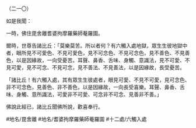 （二一〇）

如是我聞：

一時，佛住毘舍離耆婆拘摩羅藥師菴羅園。

爾時，世尊告諸比丘：「莫樂莫苦。所以者何？有六觸入處地獄，眾生生彼地獄中者，眼所見不可愛色、不見可愛色，見不可念色、不見可念色，見不善色、不見善色，以是因緣故，一向受憂苦。耳聲、鼻香、舌味、身觸、意識法，見不可愛、不見可愛，見不可念、不見可念，見不善法、不見善法，以是因緣故，長受憂苦。

「諸比丘！有六觸入處，其有眾生生彼處者，眼見可愛、不見不可愛，見可念色、非不可念色，見善色、非不善色，以是因緣故，一向長受喜樂。耳聲、鼻香、舌味、身觸、意所識法，可愛非不可愛、可念非不可念、見善非不善。」

佛說此經已，諸比丘聞佛所說，歡喜奉行。

#地名/毘舍離
#地名/耆婆拘摩羅藥師菴羅園
#十二處/六觸入處
